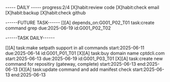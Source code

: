 ----- DAILY -----
progress:2/4
[X]habit:review code
[X]habit:check email
[X]habit:backup
[X]habit:check github

------FUTURE TASK------
[][A] depends_on:G001_P02_T01 task:create command grep due:2025-06-19  id:G001_P02_T02

------TASK DAILY------

[][A] task:make setpath support in all commands  start:2025-06-11 due:2025-06-14 id:G001_P01_T01 
[X][A] task:buy domain name cptdcli.com start:2025-06-13 due:2025-06-19  id:G001_P03_T01
[X][A] task:create new command for repositiry (gateway, complete) start:2025-06-13 end:2025-06-13
[X][A] task:update command and add manifest check start:2025-06-13 end:2025-06-13


